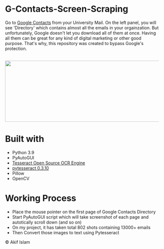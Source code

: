 # G-Contacts-Screen-Scraping
Go to [Google Contacts](contacts.google.com) from your University Mail. On the left panel, you will see 'Directory' which contains almost all the emails in your orgainzation.
But unfortunately, Google doesn't let you download all of them at once. Having all them can be great for any kind of digital marketing or other good purpose.
That's why, this repository was created to bypass Google's protection.
</br>

<div align="center">
 </br>
 <img src="./Samples/directory.png" height="200" width="563" />
 </br>

</div>

# Built with
- Python 3.9
- PyAutoGUI
- [Tesseract Open Source OCR Engine ](https://github.com/tesseract-ocr/tesseract)
- [pytesseract 0.3.10](https://pypi.org/project/pytesseract/)
- Pillow
- OpenCV

# Working Process
- Place the mouse pointer on the first page of Google Contacts Directory
- Start PyAutoGUI script which will take screenshot of each page and autotically scroll down (and so on)
- On my project, it has taken total 802 shots containing 13000+ emails
- Then Convert those images to text using Pytesseract

© Akif Islam
